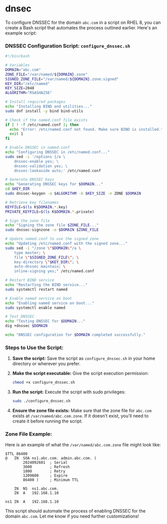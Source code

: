 # dnsec

To configure DNSSEC for the domain `abc.com` in a script on RHEL 8, you can create a Bash script that automates the process outlined earlier. Here's an example script:

### DNSSEC Configuration Script: `configure_dnssec.sh`

```bash
#!/bin/bash

# Variables
DOMAIN="abc.com"
ZONE_FILE="/var/named/${DOMAIN}.zone"
SIGNED_ZONE_FILE="/var/named/${DOMAIN}.zone.signed"
KEY_DIR="/etc/named"
KEY_SIZE=2048
ALGORITHM="RSASHA256"

# Install required packages
echo "Installing BIND and utilities..."
sudo dnf install -y bind bind-utils

# Check if the named.conf file exists
if [ ! -f /etc/named.conf ]; then
  echo "Error: /etc/named.conf not found. Make sure BIND is installed."
  exit 1
fi

# Enable DNSSEC in named.conf
echo "Configuring DNSSEC in /etc/named.conf..."
sudo sed -i '/options {/a \
    dnssec-enable yes; \
    dnssec-validation yes; \
    dnssec-lookaside auto;' /etc/named.conf

# Generate DNSSEC keys
echo "Generating DNSSEC keys for $DOMAIN..."
cd $KEY_DIR
sudo dnssec-keygen -a $ALGORITHM -b $KEY_SIZE -n ZONE $DOMAIN

# Retrieve key filenames
KEYFILE=$(ls K$DOMAIN.*.key)
PRIVATE_KEYFILE=$(ls K$DOMAIN.*.private)

# Sign the zone file
echo "Signing the zone file $ZONE_FILE..."
sudo dnssec-signzone -o $DOMAIN $ZONE_FILE

# Update named.conf to use the signed zone
echo "Updating /etc/named.conf with the signed zone..."
sudo sed -i "/zone \"$DOMAIN\"/a \
    type master; \
    file \"$SIGNED_ZONE_FILE\"; \
    key-directory \"$KEY_DIR\"; \
    auto-dnssec maintain; \
    inline-signing yes;" /etc/named.conf

# Restart BIND service
echo "Restarting the BIND service..."
sudo systemctl restart named

# Enable named service on boot
echo "Enabling named service on boot..."
sudo systemctl enable named

# Test DNSSEC
echo "Testing DNSSEC for $DOMAIN..."
dig +dnssec $DOMAIN

echo "DNSSEC configuration for $DOMAIN completed successfully."
```

### Steps to Use the Script:

1. **Save the script:**
   Save the script as `configure_dnssec.sh` in your home directory or wherever you prefer.

2. **Make the script executable:**
   Give the script execution permission:

   ```bash
   chmod +x configure_dnssec.sh
   ```

3. **Run the script:**
   Execute the script with sudo privileges:

   ```bash
   sudo ./configure_dnssec.sh
   ```

4. **Ensure the zone file exists:**
   Make sure that the zone file for `abc.com` exists at `/var/named/abc.com.zone`. If it doesn't exist, you'll need to create it before running the script.

### Zone File Example:
Here is an example of what the `/var/named/abc.com.zone` file might look like:

```
$TTL 86400
@   IN  SOA ns1.abc.com. admin.abc.com. (
        2024092601  ; Serial
        3600        ; Refresh
        1800        ; Retry
        1209600     ; Expire
        86400 )     ; Minimum TTL

    IN  NS  ns1.abc.com.
    IN  A   192.168.1.10

ns1 IN  A   192.168.1.10
```

This script should automate the process of enabling DNSSEC for the domain `abc.com`. Let me know if you need further customizations!
